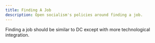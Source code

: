```yaml
---
title: Finding A Job
description: Open socialism's policies around finding a job.
---
```


Finding a job should be similar to  DC except with more technological integration.
